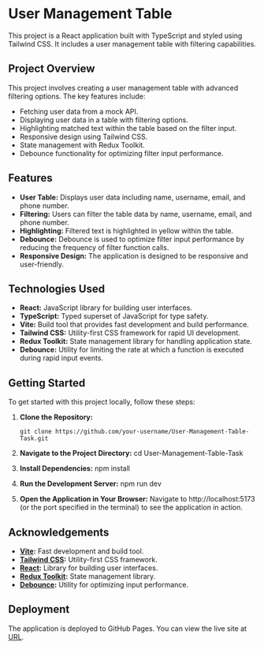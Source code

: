 # User Management Table

This project is a React application built with TypeScript and styled using Tailwind CSS. It includes a user management table with filtering capabilities.

## Project Overview

This project involves creating a user management table with advanced filtering options. The key features include:

- Fetching user data from a mock API.
- Displaying user data in a table with filtering options.
- Highlighting matched text within the table based on the filter input.
- Responsive design using Tailwind CSS.
- State management with Redux Toolkit.
- Debounce functionality for optimizing filter input performance.

## Features

- **User Table:** Displays user data including name, username, email, and phone number.
- **Filtering:** Users can filter the table data by name, username, email, and phone number.
- **Highlighting:** Filtered text is highlighted in yellow within the table.
- **Debounce:** Debounce is used to optimize filter input performance by reducing the frequency of filter function calls.
- **Responsive Design:** The application is designed to be responsive and user-friendly.

## Technologies Used

- **React:** JavaScript library for building user interfaces.
- **TypeScript:** Typed superset of JavaScript for type safety.
- **Vite:** Build tool that provides fast development and build performance.
- **Tailwind CSS:** Utility-first CSS framework for rapid UI development.
- **Redux Toolkit:** State management library for handling application state.
- **Debounce:** Utility for limiting the rate at which a function is executed during rapid input events.

## Getting Started

To get started with this project locally, follow these steps:

1. **Clone the Repository:**
   ```
   git clone https://github.com/your-username/User-Management-Table-Task.git
   ```
   
2. **Navigate to the Project Directory:**
  cd User-Management-Table-Task

3. **Install Dependencies:**
  npm install

4. **Run the Development Server:**
   npm run dev

5. **Open the Application in Your Browser:**
   Navigate to http://localhost:5173 (or the port specified in the terminal) to see the application in action.

## Acknowledgements

- **[Vite](https://vitejs.dev/):** Fast development and build tool.
- **[Tailwind CSS](https://tailwindcss.com/):** Utility-first CSS framework.
- **[React](https://reactjs.org/):** Library for building user interfaces.
- **[Redux Toolkit](https://redux-toolkit.js.org/):** State management library.
- **[Debounce](https://lodash.com/docs/4.17.15#debounce):** Utility for optimizing input performance.

## Deployment

The application is deployed to GitHub Pages. You can view the live site at [URL](https://paruut.github.io/User-Management-Table-Task/).



